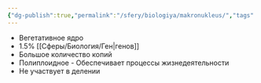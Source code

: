 ```yaml
---
{"dg-publish":true,"permalink":"/sfery/biologiya/makronukleus/","tags":["Зоология"]}
---
```


- Вегетативное ядро
- 1.5% [[Сферы/Биология/Ген\|генов]]
- Большое количество копий
- Полиплоидное
- Обеспечивает процессы жизнедеятельности
- Не участвует в делении